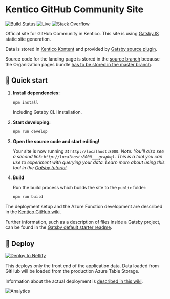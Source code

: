 # Kentico GitHub Community Site

[![Build Status](https://api.travis-ci.com/Kentico/kentico.github.io.svg?branch=source)](https://travis-ci.com/Kentico/kentico.github.io)
[![Live](https://img.shields.io/badge/live-demo-brightgreen.svg)](https://kentico.github.io)
[![Stack Overflow](https://img.shields.io/badge/Stack%20Overflow-ASK%20NOW-FE7A16.svg?logo=stackoverflow&logoColor=white)](https://stackoverflow.com/tags/kentico-cloud)

Official site for GitHub Community in Kentico. This site is using [GatsbyJS](https://next.gatsbyjs.org) static site generation.

Data is stored in [Kentico Kontent](https://kontent.ai) and provided by [Gatsby source plugin](https://github.com/Kentico/gatsby-source-kontent).

Source code for the landing page is stored in the [source branch](https://github.com/Kentico/kentico.github.io/tree/source) because the Organization pages bundle [has to be stored in the master branch](https://help.github.com/articles/user-organization-and-project-pages/#user-and-organization-pages-sites).

## 🚀 Quick start

1. **Install dependencies:**

    ```sh
    npm install
    ```

    Including Gatsby CLI installation.

1. **Start developing:**

    ```sh
    npm run develop  
    ```

1. **Open the source code and start editing!**

    Your site is now running at `http://localhost:8000`.
    *Note: You'll also see a second link: `http://localhost:8000___graphql`. This is a tool you can use to experiment with querying your data. Learn more about using this tool in the [Gatsby tutorial](https://next.gatsbyjs.org/tutorial/part-five/#introducing-graphiql).*

1. **Build**

    Run the build process which builds the site to the `public` folder:

    ```sh
    npm run build
    ```

The deployment setup and the Azure Function development are described in the [Kentico GitHub wiki](https://github.com/Kentico/kentico.github.io/wiki).

Further information, such as a description of files inside a Gatsby project, can be found in the [Gatsby default starter readme](https://github.com/gatsbyjs/gatsby-starter-default).



## 💫 Deploy

[![Deploy to Netlify](https://www.netlify.com/img/deploy/button.svg)](https://app.netlify.com/start/deploy?repository=https://github.com/Kentico/kentico.github.io)

This deploys only the front end of the application data. Data loaded from GitHub will be loaded from the production Azure Table Storage.

Information about the actual deployment is [described in this wiki](https://github.com/Kentico/kentico.github.io/wiki/How-does-the-automatic-deployment-works).

![Analytics](https://kentico-ga-beacon.azurewebsites.net/api/UA-69014260-4/Kentico/kentico.github.io?pixel)
